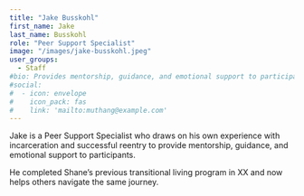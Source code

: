 ```yaml
---
title: "Jake Busskohl"
first_name: Jake
last_name: Busskohl
role: "Peer Support Specialist"
image: "/images/jake-busskohl.jpeg"
user_groups:
  - Staff
#bio: Provides mentorship, guidance, and emotional support to participants, using lived experience with incarceration and successful reentry to foster connection and encouragement.
#social:
#  - icon: envelope
#    icon_pack: fas
#    link: 'mailto:muthang@example.com'
---
```


Jake is a Peer Support Specialist who draws on his own experience with incarceration and successful reentry to provide mentorship, guidance, and emotional support to participants.

He completed Shane’s previous transitional living program in XX and now helps others navigate the same journey.